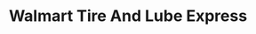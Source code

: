 ---
title: "Walmart Tire And Lube Express"
url: /baton-rouge/walmart-tire-and-lube-express/
shop: Reifen
---